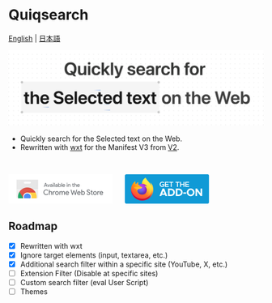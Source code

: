 # Quiqsearch

[English](/README.md) | [日本語](/README.ja.md)

![hero](/docs/images/hero.gif)

- Quickly search for the Selected text on the Web.
- Rewritten with [wxt](https://github.com/wxt-dev/wxt) for the Manifest V3 from [V2](https://github.com/ergofriend/Quiqsearch/tree/v2).

<br />

[![chrome](/docs/images/brands/chrome.png)](https://chromewebstore.google.com/detail/quiqsearch/aemnbkipehpanmmiicmofabkfllcmajj)
&nbsp;&nbsp;&nbsp;&nbsp;
[![firefox](/docs/images/brands/firefox.png)](https://addons.mozilla.org/firefox/addon/quiqsearch/)


## Roadmap

- [x] Rewritten with wxt
- [x] Ignore target elements (input, textarea, etc.)
- [x] Additional search filter within a specific site (YouTube, X, etc.)
- [ ] Extension Filter (Disable at specific sites)
- [ ] Custom search filter (eval User Script)
- [ ] Themes

